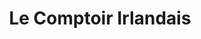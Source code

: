 ---
title: "Le Comptoir Irlandais"
url: /cherbourg-octeville/le-comptoir-irlandais/
shop: Feinkost
---
